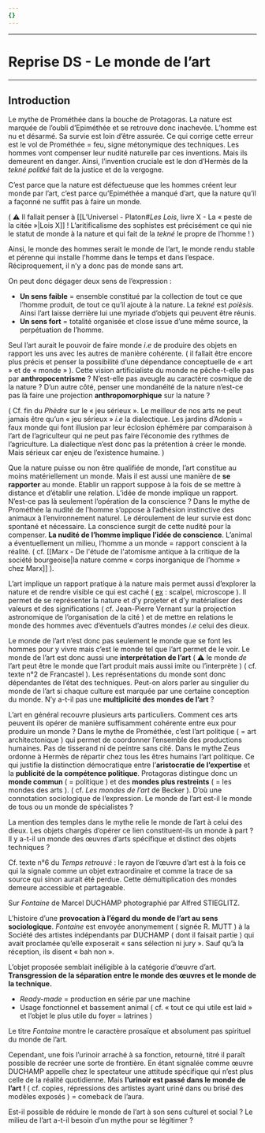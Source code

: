 ```yaml
---
{}
---
```

***
# Reprise DS - Le monde de l’art
***
## Introduction 

Le mythe de Prométhée dans la bouche de Protagoras. La nature est marquée de l’oubli d’Epiméthée et se retrouve donc inachevée. L’homme est nu et désarmé. Sa survie est loin d’être assurée. Ce qui corrige cette erreur est le vol de Prométhée = feu, signe métonymique des techniques. Les hommes vont compenser leur nudité naturelle par ces inventions. Mais ils demeurent en danger. Ainsi, l’invention cruciale est le don d’Hermès de la *tekné politké* fait de la justice et de la vergogne. 

C’est parce que la nature est défectueuse que les hommes créent leur monde par l’art, c’est parce qu’Epiméthée a manqué d’art, que la nature qu’il a façonné ne suffit pas à faire un monde. 

( ⚠ Il fallait penser à [[L’Universel - Platon#*Les Lois*, livre X - La « peste de la citée »|Lois X]] ! L’aritificalisme des sophistes est précisément ce qui nie le statut de monde à la nature et qui fait de la *tekné* le propre de l’homme !  )

Ainsi, le monde des hommes serait le monde de l’art, le monde rendu stable et pérenne qui installe l’homme dans le temps et dans l’espace. Réciproquement, il n’y a donc pas de monde sans art. 

On peut donc dégager deux sens de l’expression : 
- **Un sens faible** = ensemble constitué par la collection de tout ce que l’homme produit, de tout ce qu’il ajoute à la nature. La *tekné* est *poièsis*. Ainsi l’art laisse derrière lui une myriade d’objets qui peuvent être réunis. 
- **Un sens fort** = totalité organisée et close issue d’une même source, la perpétuation de l’homme. 

Seul l’art aurait le pouvoir de faire monde *i.e* de produire des objets en rapport les uns avec les autres de manière cohérente. ( il fallait être encore plus précis et penser la possibilité d’une dépendance conceptuelle de « art » et de « monde » ). Cette vision artificialiste du monde ne pêche-t-elle pas par **anthropocentrisme** ? N’est-elle pas aveugle au caractère cosmique de la nature ? D’un autre côté, penser une mondanéité de la nature n’est-ce pas là faire une projection **anthropomorphique** sur la nature ? 

( Cf. fin du *Phèdre* sur le « jeu sérieux ». Le meilleur de nos arts ne peut jamais être qu’un « jeu sérieux » *i.e* la dialectique. Les jardins d’Adonis = faux monde qui font illusion par leur éclosion éphémère par comparaison à l’art de l’agriculteur qui ne peut pas faire l’économie des rythmes de l’agriculture. La dialectique n’est donc pas la prétention à créer le monde. Mais sérieux car enjeu de l’existence humaine. ) 

Que la nature puisse ou non être qualifiée de monde, l’art constitue au moins matériellement un monde. Mais il est aussi une manière de **se rapporter** au monde. Etablir un rapport suppose à la fois de se mettre à distance et d’établir une relation. L’idée de monde implique un rapport. N’est-ce pas là seulement l’opération de la conscience ? Dans le mythe de Prométhée la nudité de l’homme s’oppose à l’adhésion instinctive des animaux à l’environnement naturel. Le déroulement de leur survie est donc spontané et nécessaire. La conscience surgit de cette nudité pour la compenser. **La nudité de l’homme implique l’idée de conscience**. L’animal a éventuellement un milieu, l’homme a un monde = rapport conscient à la réalité. ( cf. [[Marx - De l'étude de l'atomisme antique à la critique de la société bourgeoise|la nature comme « corps inorganique de l’homme » chez Marx]] ). 

L’art implique un rapport pratique à la nature mais permet aussi d’explorer la nature et de rendre visible ce qui est caché ( <u>ex</u> : scalpel, microscope ). Il permet de se représenter la nature et d’y projeter et d’y matérialiser des valeurs et des significations ( cf. Jean-Pierre Vernant sur la projection astronomique de l’organisation de la cité ) et de mettre en relations le monde des hommes avec d’éventuels d’autres mondes *i.e* celui des dieux. 

Le monde de l’art n’est donc pas seulement le monde que se font les hommes pour y vivre mais c’est le monde tel que l’art permet de le voir. Le monde de l’art est donc aussi une **interprétation de l’art** ( ⚠ le monde *de* l’art peut être le monde que l’art produit mais aussi imite ou l’interprète ) ( cf. texte n°2 de Francastel ). Les représentations du monde sont donc dépendantes de l’état des techniques. Peut-on alors parler au singulier du monde de l’art si chaque culture est marquée par une certaine conception du monde. N’y a-t-il pas une **multiplicité des mondes de l’art** ? 

L’art en général recouvre plusieurs arts particuliers. Comment ces arts peuvent ils opérer de manière suffisamment cohérente entre eux pour produire un monde ? Dans le mythe de Prométhée, c’est l’art politique ( = art architectonique ) qui permet de coordonner l’ensemble des productions humaines. Pas de tisserand ni de peintre sans cité. Dans le mythe Zeus ordonne à Hermès de répartir chez tous les êtres humains l’art politique. Ce qui justifie la distinction démocratique entre l’**aristocratie de l’expertise** et la **publicité de la compétence politique**. Protagoras distingue donc un **monde commun** ( = politique ) et des **mondes plus restreints** ( = les mondes des arts ). ( cf. *Les mondes de l’art* de Becker ). D’où une connotation sociologique de l’expression. Le monde de l’art est-il le monde de tous ou un monde de spécialistes ? 

La mention des temples dans le mythe relie le monde de l’art à celui des dieux. Les objets chargés d’opérer ce lien constituent-ils un monde à part ? Il y a-t-il un monde des œuvres d’arts spécifique et distinct des objets techniques ? 

Cf. texte n°6 du *Temps retrouvé* : le rayon de l’œuvre d’art est à la fois ce qui la signale comme un objet extraordinaire et comme la trace de sa source qui sinon aurait été perdue. Cette démultiplication des mondes demeure accessible et partageable. 

Sur *Fontaine* de Marcel DUCHAMP photographié par Alfred STIEGLITZ. 

L’histoire d’une **provocation à l’égard du monde de l’art au sens sociologique**. *Fontaine* est envoyée anonymement ( signée R. MUTT ) à la Société des artistes indépendants par DUCHAMP ( dont il faisait partie ) qui avait proclamée qu’elle exposerait « sans sélection ni jury ». Sauf qu’à la réception, ils disent « bah non ». 

L’objet proposée semblait inéligible à la catégorie d’œuvre d’art. **Transgression de la séparation entre le monde des œuvres et le monde de la technique.** 
- *Ready-made* = production en série par une machine 
- Usage fonctionnel et bassement animal ( cf. « tout ce qui utile est laid » et l’objet le plus utile du foyer = latrines )

Le titre *Fontaine* montre le caractère prosaïque et absolument pas spirituel du monde de l’art. 

Cependant, une fois l’urinoir arraché à sa fonction, retourné, titré il paraît possible de recréer une sorte de frontière. En étant signalée comme œuvre DUCHAMP appelle chez le spectateur une attitude spécifique qui n’est plus celle de la réalité quotidienne. Mais **l’urinoir est passé dans le monde de l’art !**  ( cf. copies, répressions des artistes ayant uriné dans ou brisé des modèles exposés ) = comeback de l’aura. 

Est-il possible de réduire le monde de l’art à son sens culturel et social ? Le milieu de l’art a-t-il besoin d’un mythe pour se légitimer ? 